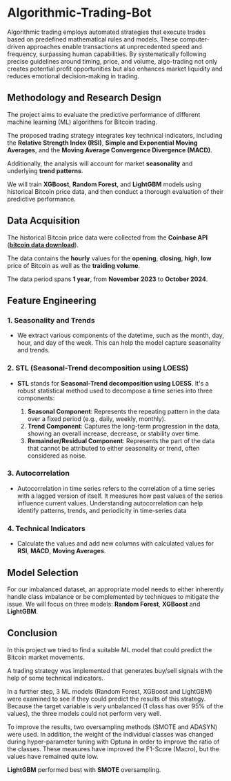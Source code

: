 # Algorithmic-Trading-Bot

Algorithmic trading employs automated strategies that execute trades based on predefined mathematical rules and models. These computer-driven approaches enable transactions at unprecedented speed and frequency, surpassing human capabilities. By systematically following precise guidelines around timing, price, and volume, algo-trading not only creates potential profit opportunities but also enhances market liquidity and reduces emotional decision-making in trading.

## Methodology and Research Design

The project aims to evaluate the predictive performance of different machine learning (ML) algorithms for Bitcoin trading.

The proposed trading strategy integrates key technical indicators, including the **Relative Strength Index (RSI)**, **Simple and Exponential Moving Averages**, and the **Moving Average Convergence Divergence (MACD)**. 

Additionally, the analysis will account for market **seasonality** and underlying **trend patterns**.

We will train **XGBoost**, **Random Forest**, and **LightGBM** models using historical Bitcoin price data, and then conduct a thorough evaluation of their predictive performance.

## Data Acquisition

The historical Bitcoin price data were collected from the **Coinbase API** (**[bitcoin data download](Notebook/03.Download-Bitcoin-Data.ipynb)**). 

The data contains the **hourly** values for the **opening**, **closing**, **high**, **low** price of Bitcoin as well as the **traiding volume**.

The data period spans **1 year**, from **November 2023** to **October 2024**.

## Feature Engineering

### 1. Seasonality and Trends 

- We extract various components of the datetime, such as the month, day, hour, and day of the week. This can help the model capture seasonality and trends.

### 2. STL (Seasonal-Trend decomposition using LOESS)

- **STL** stands for **Seasonal-Trend decomposition using LOESS**. It's a robust statistical method used to decompose a time series into three components:

    1. **Seasonal Component**: Represents the repeating pattern in the data over a fixed period (e.g., daily, weekly, monthly).
    2. **Trend Component**: Captures the long-term progression in the data, showing an overall increase, decrease, or stability over time.
    3. **Remainder/Residual Component**: Represents the part of the data that cannot be attributed to either seasonality or trend, often considered as noise.

### 3. Autocorrelation

- Autocorrelation in time series refers to the correlation of a time series with a lagged version of itself. It measures how past values of the series influence current values. Understanding autocorrelation can help identify patterns, trends, and periodicity in time-series data

### 4. Technical Indicators

- Calculate the values and add new columns with calculated values for **RSI**, **MACD**, **Moving Averages**.

## Model Selection

For our imbalanced dataset, an appropriate model needs to either inherently handle class imbalance or be complemented by techniques to mitigate the issue. We will focus on three models:  **Random Forest**, **XGBoost** and **LightGBM**.

## Conclusion

In this project we tried to find a suitable ML model that could predict the Bitcoin market movements.

A trading strategy was implemented that generates buy/sell signals with the help of some technical indicators.

In a further step, 3 ML models (Random Forest, XGBoost and LightGBM) were examined to see if they could predict the results of this strategy.
Because the target variable is very unbalanced (1 class has over 95% of the values), the three models could not perform very well.

To improve the results, two oversampling methods (SMOTE and ADASYN) were used. In addition, the weight of the individual classes was changed during hyper-parameter tuning with Optuna in order to improve the ratio of the classes. These measures have improved the F1-Score (Macro), but the values have remained quite low.

**LightGBM** performed best with **SMOTE** oversampling.